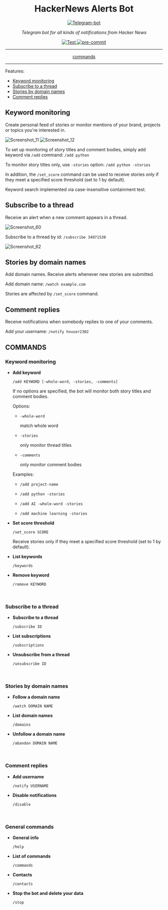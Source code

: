 <h1 align="center">HackerNews Alerts Bot</h1>

<p align="center">
  <a href="https://t.me/hackernews_alerts_bot"><img src="https://user-images.githubusercontent.com/76647266/207596416-8636a1aa-ccbb-4d9a-bcd6-ea7a22203c48.png" alt="Telegram-bot"></a>
</p>

<p align="center"><em>Telegram bot for all kinds of notifications from Hacker News</em></p>

<p align="center">
<a href="https://github.com/lawxls/HackerNews-personalized/actions" target="_blank">
    <img src="https://github.com/lawxls/HackerNews-personalized/workflows/Test/badge.svg" alt="Test">
</a>
<a href="https://results.pre-commit.ci/latest/github/lawxls/HackerNews-personalized/main" target="_blank">
    <img src="https://results.pre-commit.ci/badge/github/lawxls/HackerNews-personalized/main.svg" alt="pre-commit">
</a>
</p>

---

<p align="center"><a href="https://github.com/lawxls/HackerNews-Alerts-Bot#commands">commands</a></p>

---

Features:

- [Keyword monitoring](https://github.com/lawxls/HackerNews-Alerts-Bot#keyword-monitoring)
- [Subscribe to a thread](https://github.com/lawxls/HackerNews-Alerts-Bot#subscribe-to-a-thread)
- [Stories by domain names](https://github.com/lawxls/HackerNews-Alerts-Bot#stories-by-domain-names)
- [Comment replies](https://github.com/lawxls/HackerNews-Alerts-Bot#comment-replies)

## Keyword monitoring
Create personal feed of stories or monitor mentions of your brand, projects or topics you're interested in.

![Screenshot_11](https://user-images.githubusercontent.com/76647266/207441549-4617e1c9-bdb6-41f9-8e91-cd93ce7d025e.png)
![Screenshot_12](https://user-images.githubusercontent.com/76647266/207441488-cf3baad1-dc21-4a29-955a-48aed2f1a30f.png)

To set up monitoring of story titles and comment bodies, simply add keyword via ```/add``` command: ```/add python```

To monitor story titles only, use ```-stories``` option: ```/add python -stories```

In addition, the `/set_score` command can be used to receive stories only if they meet a specified score threshold (set to 1 by default).

Keyword search implemented via case-insensitive containment test.

## Subscribe to a thread
Receive an alert when a new comment appears in a thread.

![Screenshot_60](https://user-images.githubusercontent.com/76647266/221961215-95fa49f1-2d3f-4b2a-9cdd-7ddbc2cf1514.png)

Subscribe to a thread by id: `/subscribe 34971530`

![Screenshot_62](https://user-images.githubusercontent.com/76647266/221963281-4c32d9c4-8847-411e-b7be-0a33c36071ea.png)

## Stories by domain names
Add domain names. Receive alerts whenever new stories are submitted.

Add domain name: `/watch example.com`

Stories are affected by `/set_score` command.

## Comment replies
Receive notifications when somebody replies to one of your comments.

Add your username: `/notify hnuser2302`

## COMMANDS

### Keyword monitoring

- **Add keyword**

  ```/add KEYWORD [-whole-word, -stories, -comments]```

  If no options are specified, the bot will monitor both story titles and comment bodies.

  Options:

    - ```-whole-word```

      match whole word

    - ```-stories```

      only monitor thread titles

    - ```-comments```

      only monitor comment bodies

  Examples:

    - ```/add project-name```

    - ```/add python -stories```

    - ```/add AI -whole-word -stories```

    - ```/add machine learning -stories```

- **Set score threshold**

  ```/set_score SCORE```

  Receive stories only if they meet a specified score threshold (set to 1 by default).

- **List keywords**

  ```/keywords```

- **Remove keyword**

  ```/remove KEYWORD```

<br/>

### Subscribe to a thread

- **Subscribe to a thread**

  ```/subscribe ID```

- **List subscriptions**

  ```/subscriptions```

- **Unsubscribe from a thread**

  ```/unsubscribe ID```

<br/>

### Stories by domain names

- **Follow a domain name**

  ```/watch DOMAIN NAME```

- **List domain names**

  ```/domains```

- **Unfollow a domain name**

  ```/abandon DOMAIN NAME```

<br/>

### Comment replies

- **Add username**

  ```/notify USERNAME```

- **Disable notifications**

  ```/disable```

<br/>

### General commands

- **General info**

  ```/help```

- **List of commands**

  ```/commands```

- **Contacts**

  ```/contacts```

- **Stop the bot and delete your data**

  ```/stop```
